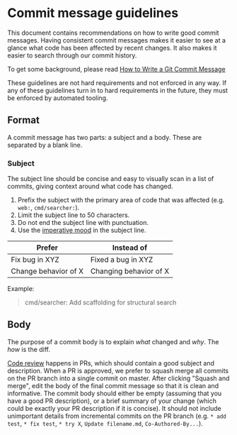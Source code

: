 # Commit message guidelines

This document contains recommendations on how to write good commit messages. Having consistent commit messages makes it easier to see at a glance what code has been affected by recent changes. It also makes it easier to search through our commit history.

To get some background, please read [How to Write a Git Commit Message](https://chris.beams.io/posts/git-commit/)

These guidelines are not hard requirements and not enforced in any way. If any of these guidelines turn in to hard requirements in the future, they must be enforced by automated tooling.

## Format

A commit message has two parts: a subject and a body. These are separated by a blank line.

### Subject

The subject line should be concise and easy to visually scan in a list of commits, giving context around what code has changed.

1. Prefix the subject with the primary area of code that was affected (e.g. `web:`, `cmd/searcher:`).
2. Limit the subject line to 50 characters.
3. Do not end the subject line with punctuation.
4. Use the [imperative mood](https://chris.beams.io/posts/git-commit/#imperative) in the subject line.

| Prefer | Instead of |
|--------|------------|
| Fix bug in XYZ | Fixed a bug in XYZ |
| Change behavior of X | Changing behavior of X |

Example:

> cmd/searcher: Add scaffolding for structural search

## Body

The purpose of a commit body is to explain _what_ changed and _why_. The _how_ is the diff.

[Code review](code_reviews.md) happens in PRs, which should contain a good subject and description. When a PR is approved, we prefer to squash merge all commits on the PR branch into a single commit on master. After clicking "Squash and merge", edit the body of the final commit message so that it is clean and informative. The commit body should either be empty (assuming that you have a good PR description), or a brief summary of your change (which could be exactly your PR description if it is concise). It should not include unimportant details from incremental commits on the PR branch (e.g. `* add test`, `* fix test`, `* try X`, `Update filename.md`, `Co-Authored-By...`).
